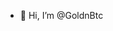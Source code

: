 - 👋 Hi, I’m @GoldnBtc


<!---
GoldnBtc/GoldnBtc is a ✨ special ✨ repository because its `README.md` (this file) appears on your GitHub profile.
You can click the Preview link to take a look at your changes.
--->
